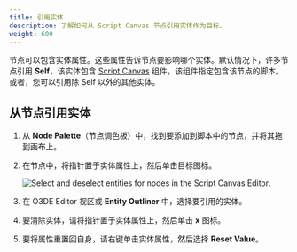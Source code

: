 ```yaml
---
title: 引用实体
description: 了解如何从 Script Canvas 节点引用实体作为目标。
weight: 600
---
```


节点可以包含实体属性。这些属性告诉节点要影响哪个实体。默认情况下，许多节点引用 **Self**，该实体包含 [Script Canvas](/docs/user-guide/components/reference/scripting/script-canvas/) 组件，该组件指定包含该节点的脚本。或者，您可以引用除 Self 以外的其他实体。

## 从节点引用实体

1. 从 **Node Palette**（节点调色板）中，找到要添加到脚本中的节点，并将其拖到画布上。

1. 在节点中，将指针置于实体属性上，然后单击目标图标。

    ![Select and deselect entities for nodes in the Script Canvas Editor.](/images/user-guide/scripting/script-canvas/nodes-select-entity.png)

1. 在 O3DE Editor 视区或 **Entity Outliner** 中，选择要引用的实体。

1. 要清除实体，请将指针置于实体属性上，然后单击 **x** 图标。

1. 要将属性重置回自身，请右键单击实体属性，然后选择 **Reset Value**。
